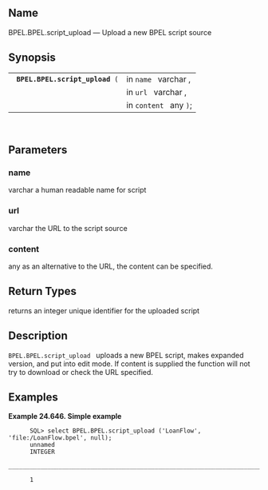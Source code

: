 <div>

<div>

</div>

<div>

## Name

BPEL.BPEL.script_upload — Upload a new BPEL script source

</div>

<div>

## Synopsis

<div>

|                                      |                        |
|--------------------------------------|------------------------|
| ` `**`BPEL.BPEL.script_upload`**` (` | in `name ` varchar ,   |
|                                      | in `url ` varchar ,    |
|                                      | in `content ` any `)`; |

<div>

 

</div>

</div>

</div>

<div>

## Parameters

<div>

### name

<span class="type">varchar </span> a human readable name for script

</div>

<div>

### url

<span class="type">varchar </span> the URL to the script source

</div>

<div>

### content

<span class="type">any </span> as an alternative to the URL, the content
can be specified.

</div>

</div>

<div>

## Return Types

returns an integer unique identifier for the uploaded script

</div>

<div>

## Description

`BPEL.BPEL.script_upload ` uploads a new BPEL script, makes expanded
version, and put into edit mode. If content is supplied the function
will not try to download or check the URL specified.

</div>

<div>

## Examples

<div>

**Example 24.646. Simple example**

<div>

``` screen
      SQL> select BPEL.BPEL.script_upload ('LoanFlow', 'file:/LoanFlow.bpel', null);
      unnamed
      INTEGER
      _______________________________________________________________________________

      1
      
```

</div>

</div>

  

</div>

</div>
